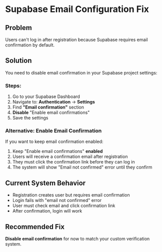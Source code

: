 # Supabase Email Configuration Fix

## Problem
Users can't log in after registration because Supabase requires email confirmation by default.

## Solution
You need to disable email confirmation in your Supabase project settings:

### Steps:
1. Go to your Supabase Dashboard
2. Navigate to: **Authentication** → **Settings**
3. Find **"Email confirmation"** section
4. **Disable** "Enable email confirmations"
5. Save the settings

### Alternative: Enable Email Confirmation
If you want to keep email confirmation enabled:
1. Keep "Enable email confirmations" **enabled**
2. Users will receive a confirmation email after registration
3. They must click the confirmation link before they can log in
4. The system will show "Email not confirmed" error until they confirm

## Current System Behavior
- Registration creates user but requires email confirmation
- Login fails with "email not confirmed" error
- User must check email and click confirmation link
- After confirmation, login will work

## Recommended Fix
**Disable email confirmation** for now to match your custom verification system.




